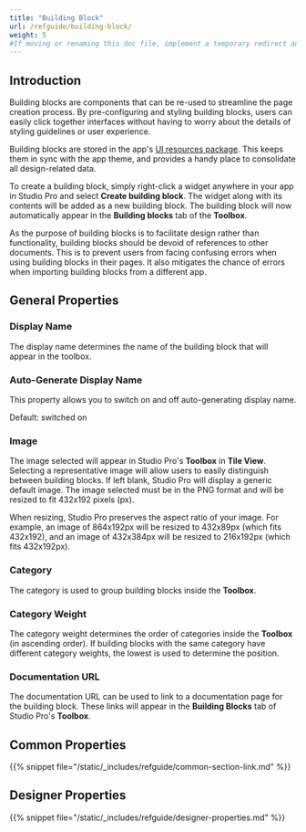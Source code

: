 ```yaml
---
title: "Building Block"
url: /refguide/building-block/
weight: 5
#If moving or renaming this doc file, implement a temporary redirect and let the respective team know they should update the URL in the product. See Mapping to Products for more details.
---
```


## Introduction

Building blocks are components that can be re-used to streamline the page creation process. By pre-configuring and styling building blocks, users can easily click together interfaces without having to worry about the details of styling guidelines or user experience. 

Building blocks are stored in the app's [UI resources package](/refguide/ui-resources-package/). This keeps them in sync with the app theme, and provides a handy place to consolidate all design-related data. 

To create a building block, simply right-click a widget anywhere in your app in Studio Pro and select **Create building block**. The widget along with its contents will be added as a new building block. The building block will now automatically appear in the **Building blocks** tab of the **Toolbox**. 

As the purpose of building blocks is to facilitate design rather than functionality, building blocks should be devoid of references to other documents. This is to prevent users from facing confusing errors when using building blocks in their pages. It also mitigates the chance of errors when importing building blocks from a different app. 

## General Properties

### Display Name

The display name determines the name of the building block that will appear in the toolbox. 

### Auto-Generate Display Name

This property allows you to switch on and off auto-generating display name.

Default: switched on

### Image

The image selected will appear in Studio Pro's **Toolbox** in **Tile View**. Selecting a representative image will allow users to easily distinguish between building blocks. If left blank, Studio Pro will display a generic default image. The image selected must be in the PNG format and will be resized to fit 432x192 pixels (px). 

When resizing, Studio Pro preserves the aspect ratio of your image. For example, an image of 864x192px will be resized to 432x89px (which fits 432x192), and an image of 432x384px will be resized to 216x192px (which fits 432x192px).

### Category

The category is used to group building blocks inside the **Toolbox**.

### Category Weight

The category weight determines the order of categories inside the **Toolbox** (in ascending order). If building blocks with the same category have different category weights, the lowest is used to determine the position.

### Documentation URL

The documentation URL can be used to link to a documentation page for the building block. These links will appear in the **Building Blocks** tab of Studio Pro's **Toolbox**.

## Common Properties

{{% snippet file="/static/_includes/refguide/common-section-link.md" %}}

## Designer Properties

{{% snippet file="/static/_includes/refguide/designer-properties.md" %}}
